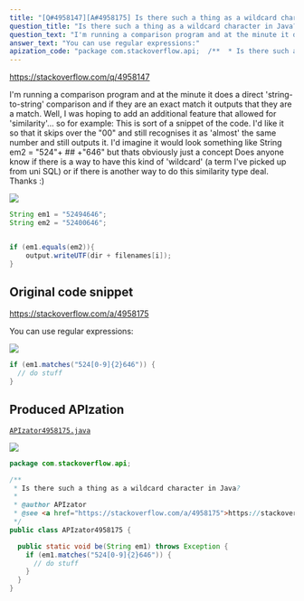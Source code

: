 ```yaml
---
title: "[Q#4958147][A#4958175] Is there such a thing as a wildcard character in Java?"
question_title: "Is there such a thing as a wildcard character in Java?"
question_text: "I'm running a comparison program and at the minute it does a direct 'string-to-string' comparison and if they are an exact match it outputs that they are a match. Well, I was hoping to add an additional feature that allowed for 'similarity'... so for example: This is sort of a snippet of the code. I'd like it so that it skips over the \"00\" and still recognises it as 'almost' the same number and still outputs it. I'd imagine it would look something like String em2 = \"524\"+ ## +\"646\" but thats obviously just a concept Does anyone know if there is a way to have this kind of 'wildcard' (a term I've picked up from uni SQL) or if there is another way to do this similarity type deal. Thanks :)"
answer_text: "You can use regular expressions:"
apization_code: "package com.stackoverflow.api;  /**  * Is there such a thing as a wildcard character in Java?  *  * @author APIzator  * @see <a href=\"https://stackoverflow.com/a/4958175\">https://stackoverflow.com/a/4958175</a>  */ public class APIzator4958175 {    public static void be(String em1) throws Exception {     if (em1.matches(\"524[0-9]{2}646\")) {       // do stuff     }   } }"
---
```


https://stackoverflow.com/q/4958147

I&#x27;m running a comparison program and at the minute it does a direct &#x27;string-to-string&#x27; comparison and if they are an exact match it outputs that they are a match.
Well, I was hoping to add an additional feature that allowed for &#x27;similarity&#x27;...
so for example:
This is sort of a snippet of the code. I&#x27;d like it so that it skips over the &quot;00&quot; and still recognises it as &#x27;almost&#x27; the same number and still outputs it.
I&#x27;d imagine it would look something like String em2 = &quot;524&quot;+ ## +&quot;646&quot; but thats obviously just a concept
Does anyone know if there is a way to have this kind of &#x27;wildcard&#x27; (a term I&#x27;ve picked up from uni SQL) or if there is another way to do this similarity type deal.
Thanks :)


<div class="code-logo"><img src="/stackoverflow.png" /></div>

```java
String em1 = "52494646";
String em2 = "52400646";


if (em1.equals(em2)){
    output.writeUTF(dir + filenames[i]);
}
```


## Original code snippet

https://stackoverflow.com/a/4958175

You can use regular expressions:

<div class="code-logo"><img src="/stackoverflow.png" /></div>

```java
if (em1.matches("524[0-9]{2}646")) {
  // do stuff
}
```

## Produced APIzation

[`APIzator4958175.java`](https://github.com/pasqualesalza/apization-temp-data/raw/master/search/APIzator4958175.java)

<div class="code-logo"><img src="/apizator.png" /></div>

```java
package com.stackoverflow.api;

/**
 * Is there such a thing as a wildcard character in Java?
 *
 * @author APIzator
 * @see <a href="https://stackoverflow.com/a/4958175">https://stackoverflow.com/a/4958175</a>
 */
public class APIzator4958175 {

  public static void be(String em1) throws Exception {
    if (em1.matches("524[0-9]{2}646")) {
      // do stuff
    }
  }
}

```